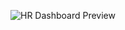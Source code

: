 ![HR Dashboard Preview](https://github.com/user-attachments/assets/7e392218-1487-45fd-be14-8937bc230a0e)

